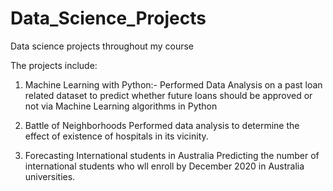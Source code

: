 # Data_Science_Projects
Data science projects throughout my course

The projects include:
1) Machine Learning with Python:- 
Performed Data Analysis on a past loan related dataset to predict whether future loans should be approved or not via Machine Learning algorithms in Python

2) Battle of Neighborhoods
Performed data analysis to determine the effect of existence of hospitals in its vicinity.

3) Forecasting International students in Australia
Predicting the number of international students who wll enroll by December 2020 in Australia universities.
